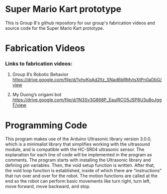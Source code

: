 # Super Mario Kart prototype
This is Group 8's github repository for our group's fabrication videos and source code for the Super Mario Kart prototype.

# Fabrication Videos

### Links to fabrication videos:

1. Group 8’s Robotic Behavior
https://drive.google.com/file/d/1yhvKpAd2ltz_SNad6bRMvtsXtPn0aDbG/view

2. My Duong’s origami bot
https://drive.google.com/file/d/1N3Sv3G868P_EaulRCO5JSP8U3u8oJggF/view 

# Programming Code
This program makes use of the Arduino Ultrasonic library version 3.0.0, which is a minimalist library that simplifies working with the ultrasound module, and is compatible with the HC-SR04 ultrasonic sensor. The explanation for each line of code will be implemented in the program as comments. The program starts with installing the Ultrasonic library and defining pin variables. Then, the void setup function is written. After that, the void loop function is established, inside of which there are “instructions” that run over and over for the robot. The motion functions are called at the end so the robot can perform basic movements like turn right, turn left, move forward, move backward, and stop.
